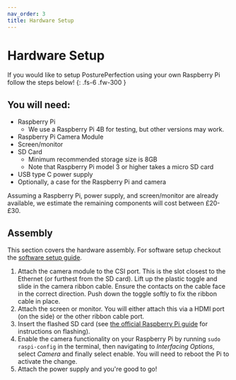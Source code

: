 ```yaml
---
nav_order: 3
title: Hardware Setup
---
```


# Hardware Setup
If you would like to setup PosturePerfection using your own Raspberry Pi follow the steps below!
{: .fs-6 .fw-300 }
## You will need:
- Raspberry Pi
  - We use a Raspberry Pi 4B for testing, but other versions may work.
- Raspberry Pi Camera Module
- Screen/monitor
- SD Card
  - Minimum recommended storage size is 8GB
  - Note that Raspberry Pi model 3 or higher takes a micro SD card
- USB type C power supply
- Optionally, a case for the Raspberry Pi and camera

Assuming a Raspberry Pi, power supply, and screen/monitor are already available, we estimate the remaining components will cost between £20-£30.

## Assembly
This section covers the hardware assembly. For software setup checkout the [software setup guide](software-install).

1. Attach the camera module to the CSI port. This is the slot closest to the Ethernet (or furthest from the SD card). Lift up the plastic toggle and slide in the camera ribbon cable. Ensure the contacts on the cable face in the correct direction. Push down the toggle softly to fix the ribbon cable in place.
1. Attach the screen or monitor. You will either attach this via a HDMI port (on the side) or the other ribbon cable port.
1. Insert the flashed SD card (see [the official Raspberry Pi guide](https://projects.raspberrypi.org/en/projects/raspberry-pi-setting-up) for instructions on flashing).
1. Enable the camera functionality on your Raspberry Pi by running ```sudo raspi-config``` in the terminal, then navigating to *Interfacing Options*, select *Camera* and finally select enable. You will need to reboot the Pi to activate the change.
1. Attach the power supply and you're good to go!
